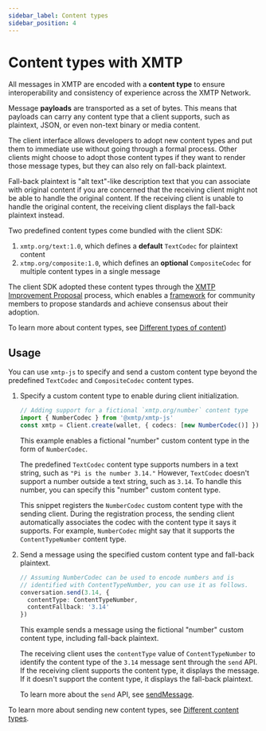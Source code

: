 ```yaml
---
sidebar_label: Content types
sidebar_position: 4
---
```


# Content types with XMTP

All messages in XMTP are encoded with a **content type** to ensure interoperability and consistency of experience across the XMTP Network.

Message **payloads** are transported as a set of bytes. This means that payloads can carry any content type that a client supports, such as plaintext, JSON, or even non-text binary or media content.

The client interface allows developers to adopt new content types and put them to immediate use without going through a formal process. Other clients might choose to adopt those content types if they want to render those message types, but they can also rely on fall-back plaintext.

Fall-back plaintext is "alt text"-like description text that you can associate with original content if you are concerned that the receiving client might not be able to handle the original content. If the receiving client is unable to handle the original content, the receiving client displays the fall-back plaintext instead.

Two predefined content types come bundled with the client SDK:

1. `xmtp.org/text:1.0`, which defines a **default** `TextCodec` for plaintext content
2. `xtmp.org/composite:1.0`, which defines an **optional** `CompositeCodec` for multiple content types in a single message

The client SDK adopted these content types through the [XMTP Improvement Proposal](https://github.com/xmtp/XIPs/blob/main/XIPs/xip-0-purpose-process.md) process, which enables a [framework](https://github.com/xmtp/XIPs/blob/main/XIPs/xip-5-message-content-types.md) for community members to propose standards and achieve consensus about their adoption.

To learn more about content types, see [Different types of content](https://github.com/xmtp/xmtp-js/tree/0ec6b344cb69823e5c4c924f35d1262b51fa636e#different-types-of-content))

## Usage

<!--This content needs to be moved out of this concepts page. I believe it can live on the README.md in the xmtp-js repo. Going forward, I anticipate that we'll need to provide more conceptual and tutorial content for content types.-->

You can use `xmtp-js` to specify and send a custom content type beyond the predefined `TextCodec` and `CompositeCodec` content types.

1. Specify a custom content type to enable during client initialization.

    ```typescript
    // Adding support for a fictional `xmtp.org/number` content type
    import { NumberCodec } from '@xmtp/xmtp-js'
    const xmtp = Client.create(wallet, { codecs: [new NumberCodec()] })
    ```

    This example enables a fictional "number" custom content type in the form of `NumberCodec`.

    The predefined `TextCodec` content type supports numbers in a text string, such as `"Pi is the number 3.14."` However, `TextCodec` doesn't support a number outside a text string, such as `3.14`. To handle this number, you can specify this "number" custom content type.

    This snippet registers the `NumberCodec` custom content type with the sending client. During the registration process, the sending client automatically associates the codec with the content type it says it supports. For example, `NumberCodec` might say that it supports the `ContentTypeNumber` content type.

2. Send a message using the specified custom content type and fall-back plaintext.

    ```typescript
    // Assuming NumberCodec can be used to encode numbers and is
    // identified with ContentTypeNumber, you can use it as follows.
    conversation.send(3.14, {
      contentType: ContentTypeNumber,
      contentFallback: '3.14'
    })
    ```

    This example sends a message using the fictional "number" custom content type, including fall-back plaintext.

    The receiving client uses the `contentType` value of `ContentTypeNumber` to identify the content type of the `3.14` message sent through the `send` API. If the receiving client supports the content type, it displays the message. If it doesn't support the content type, it displays the fall-back plaintext.

    To learn more about the `send` API, see [sendMessage](https://xmtp-js.pages.dev/classes/Client#sendMessage).

To learn more about sending new content types, see [Different content types](https://github.com/xmtp/xmtp-js/blob/4157fadd80bce80c8094135f3e47d3856515468f/README.md#different-types-of-content).
